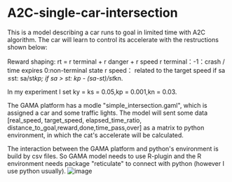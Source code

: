 # A2C-single-car-intersection
  This is a model describing a car runs to goal in limited time with A2C algorithm.
  The car will learn to control its accelerate with the restructions shown below:
  
  Reward shaping:
  rt = r terminal + r danger + r speed
  r terminal：-1：crash / time expires
              0:non-terminal state
  r speed： related to the target speed
  if sa ≤st: sa/st*kp;
  if sa > st: kp - (sa-st)/st*kn.

  In my experiment I set ky = ks = 0.05,kp = 0.001,kn = 0.03. 
  
  The GAMA platform has a modle "simple_intersection.gaml", which is assigned a car and some traffic lights. The model will sent some data
[real_speed, target_speed, elapsed_time_ratio, distance_to_goal,reward,done,time_pass,over] as a matrix to python environment, in which the cat's accelerate will be calculated.
  
  The interaction between the GAMA platform and python's environment is build by csv files. So GAMA model needs to use R-plugin and the R environment needs package "reticulate" to connect with python (however I use python usually).
  ![image](https://wx4.sinaimg.cn/orj360/006V15f9gy1gf8g572y46g30m80bte81.gif )   
